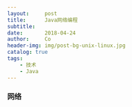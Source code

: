 ```yaml
---
layout:     post
title:      Java网络编程
subtitle:   
date:       2018-04-24
author:     Co
header-img: img/post-bg-unix-linux.jpg
catalog: true
tags:
    - 技术
    - Java
---
```



### 网络

